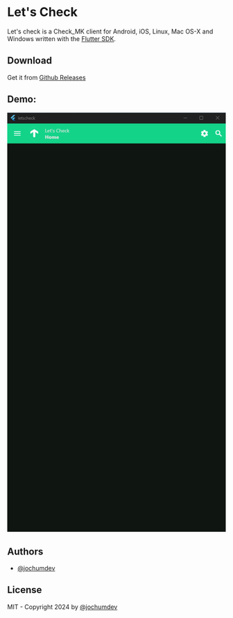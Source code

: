# Let's Check

Let's check is a Check_MK client for Android, iOS, Linux, Mac OS-X and Windows written with the [Flutter SDK](https://flutter.dev/).

## Download

Get it from [Github Releases](https://github.com/jochumdev/letscheck/releases)

## Demo:

![image](docs/videos/letscheck_v0.0.1-rc1.webp)

## Authors

- [@jochumdev](https://github.com/jochumdev)

## License

MIT - Copyright 2024 by [@jochumdev](https://github.com/jochumdev)